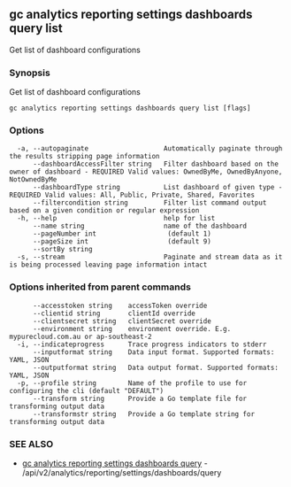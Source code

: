 ## gc analytics reporting settings dashboards query list

Get list of dashboard configurations

### Synopsis

Get list of dashboard configurations

```
gc analytics reporting settings dashboards query list [flags]
```

### Options

```
  -a, --autopaginate                   Automatically paginate through the results stripping page information
      --dashboardAccessFilter string   Filter dashboard based on the owner of dashboard - REQUIRED Valid values: OwnedByMe, OwnedByAnyone, NotOwnedByMe
      --dashboardType string           List dashboard of given type - REQUIRED Valid values: All, Public, Private, Shared, Favorites
      --filtercondition string         Filter list command output based on a given condition or regular expression
  -h, --help                           help for list
      --name string                    name of the dashboard
      --pageNumber int                  (default 1)
      --pageSize int                    (default 9)
      --sortBy string                  
  -s, --stream                         Paginate and stream data as it is being processed leaving page information intact
```

### Options inherited from parent commands

```
      --accesstoken string    accessToken override
      --clientid string       clientId override
      --clientsecret string   clientSecret override
      --environment string    environment override. E.g. mypurecloud.com.au or ap-southeast-2
  -i, --indicateprogress      Trace progress indicators to stderr
      --inputformat string    Data input format. Supported formats: YAML, JSON
      --outputformat string   Data output format. Supported formats: YAML, JSON
  -p, --profile string        Name of the profile to use for configuring the cli (default "DEFAULT")
      --transform string      Provide a Go template file for transforming output data
      --transformstr string   Provide a Go template string for transforming output data
```

### SEE ALSO

* [gc analytics reporting settings dashboards query](gc_analytics_reporting_settings_dashboards_query.html)	 - /api/v2/analytics/reporting/settings/dashboards/query


